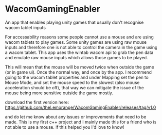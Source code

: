 # WacomGamingEnabler
An app that enables playing unity games that usually don't recognise wacom tablet inputs

For accessability reasons some people cannot use a mouse and are using wacom tablets to play games. Some unity games are using raw mouse inputs and therefore one is not able to control the camera in the game using a wacom tablet. 
This app uses the wintab wacom api to grab the pen data and emulate raw mouse inputs which allows those games to be played.

This will mean that the mouse will be moved twice when outside the game (or in game ui). Once the normal way, and once by the app. 
I recommend going to the wacom tablet properties and under Mapping set the pen to Mouse Mode, and set the mouse speed to the slowest (also mouse acceleration should be off), that way we can mitigate the issue of the mouse being more sensitive outside the game mostly.


download the first version here:
https://github.com/theLemorange/WacomGamingEnabler/releases/tag/v1.0

and do let me know about any issues or improvements that need to be made.
This is my first c++ project and I mainly made this for a friend who is not able to use a mouse. 
If this helped you I'd love to know! 
